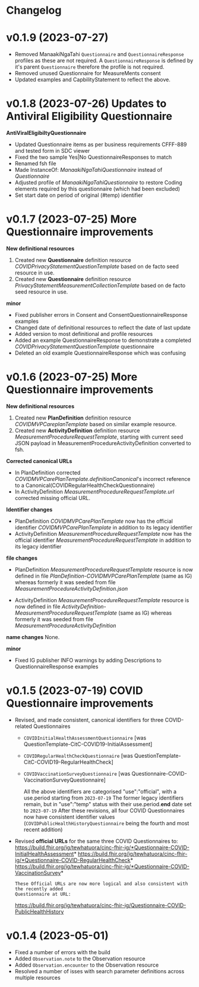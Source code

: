 # Changelog

# v0.1.9 (2023-07-27)

- Removed ManaakiNgaTahi `Questionnaire` and `QuestionnaireResponse` profiles as these are not required. A `QuestionnaireResponse` is defined by it's parent `Questionnaire` therefore the profile is not required.
- Removed unused Questionnaire for MeasureMents consent
- Updated examples and CapbilityStatement to reflect the above.


# v0.1.8 (2023-07-26) Updates to Antiviral Eligibility Questionnaire

**AntiViralEligibiltyQuestionnaire**
- Updated Questionnaire items as per business requirements CFFF-889 and tested form in SDC viewer
- Fixed the two sample Yes|No QuestionnaireResponses to match
- Renamed fsh file
- Made InstanceOf: *ManaakiNgaTahiQuestionnaire* instead of *Questionnaire*
- Adjusted profile of *ManaakiNgaTahiQuestionnaire* to restore Coding elements required by this questionnaire (which had been excluded)
- Set start date on period of original (#temp) identifier

# v0.1.7 (2023-07-25) More Questionnaire improvements
**New definitional resources**
1. Created new **Questionnaire** definition resource *COVIDPrivacyStatementQuestionTemplate* based on de facto seed resource in use.
2. Created new **Questionnaire** definition resource *PrivacyStatementMeasurementCollectionTemplate* based on de facto seed resource in use.

**minor**
- Fixed publisher errors in Consent and ConsentQuestionnaireResponse examples
- Changed date of definitional resources to reflect the date of last update
- Added version to most definitional and profile resources 
- Added an example QuestionnaireResponse to demonstrate a completed *COVIDPrivacyStatementQuestionTemplate* questionnaire
- Deleted an old example QuestionnaireResponse which was confusing

# v0.1.6 (2023-07-25) More Questionnaire improvements
**New definitional resources**
1. Created new **PlanDefinition** definition resource *COVIDMVPCareplanTemplate* based on similar example resource.
2. Created new **ActivityDefinition** definition resource *MeasurementProcedureRequestTemplate*, starting with current seed JSON payload in MeasurementProcedureActivityDefinition converted to fsh.

**Corrected canonical URLs**
- In PlanDefinition corrected *COVIDMVPCarePlanTemplate.definitionCanonical*'s incorrect reference to a Canonical(COVIDRegularHealthCheckQuestionnaire)
- In ActivityDefinition *MeasurementProcedureRequestTemplate.url* corrected missing official URL.
 
**Identifier changes**
- PlanDefinition *COVIDMVPCarePlanTemplate* now has the official identifier *COVIDMVPCarePlanTemplate* in addition to its legacy identifier
- ActivityDefinition *MeasurementProcedureRequestTemplate* now has the official identifier *MeasurementProcedureRequestTemplate* in addition to its legacy identifier

**file changes**
- PlanDefinition *MeasurementProcedureRequestTemplate* resource is now defined in file *PlanDefinition-COVIDMVPCarePlanTemplate* (same as IG) whereas formerly it was seeded from file *MeasurementProcedureActivityDefinition.json*

- ActivityDefinition *MeasurementProcedureRequestTemplate* resource is now defined in file *ActivityDefinition-MeasurementProcedureRequestTemplate* (same as IG) whereas formerly it was seeded from file *MeasurementProcedureActivityDefinition*

**name changes**
None.

**minor**
- Fixed IG publisher INFO warnings by adding Descriptions to QuestionnaireResponse examples

# v0.1.5 (2023-07-19) COVID Questionnaire improvements

- Revised, and made consistent, canonical identifiers for three COVID-related Questionnaires
  - `COVIDInitialHealthAssessmentQuestionnaire` [was QuestionTemplate-CitC-COVID19-InitialAssessment]
  - `COVIDRegularHealthCheckQuestionnaire` [was QuestionTemplate-CitC-COVID19-RegularHealthCheck]
  - `COVIDVaccinationSurveyQuestionnaire` [was Questionnaire-COVID-VaccinationSurveyQuestionnaire]
  
    All the above identifiers are categorised "use":"official", with a use.period starting from `2023-07-19`
    The former legacy identifiers remain, but in "use":"temp" status with their use.period.**end** date set to `2023-07-19`
    After these revisions, all four COVID Questionnaires now have consistent identifier values (`COVIDPublicHealthHistoryQuestionnaire` being the fourth and most recent addition)

- Revised **official URLs** for the same three COVID Questionnaires to:
    https://build.fhir.org/ig/tewhatuora/cinc-fhir-ig/*Questionnaire-COVID-InitialHealthAssessment*
    https://build.fhir.org/ig/tewhatuora/cinc-fhir-ig/*Questionnaire-COVID-RegularHealthCheck*
    https://build.fhir.org/ig/tewhatuora/cinc-fhir-ig/*Questionnaire-COVID-VaccinationSurvey*
  
      These Official URLs are now more logical and also consistent with the recently added 
      Questionnaire at URL:
  https://build.fhir.org/ig/tewhatuora/cinc-fhir-ig/Questionnaire-COVID-PublicHealthHistory

# v0.1.4 (2023-05-01)

- Fixed a number of errors with the build
- Added `Observation.note` to the Observation resource
- Added `Observation.encounter` to the Observation resource
- Resolved a number of isses with search parameter definitions across multiple resources

